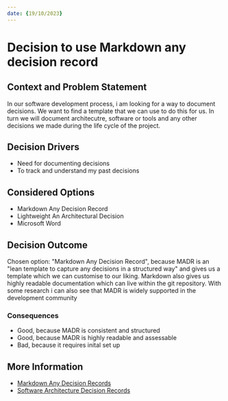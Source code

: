 ```yaml
---
date: {19/10/2023}
---
```

# Decision to use Markdown any decision record

## Context and Problem Statement
In our software development process, i am looking for a way to document decisions. We want to find a template that we can use to do this for us. In turn we will document architecutre, software or tools and any other decisions we made during the life cycle of the project.

## Decision Drivers

* Need for documenting decisions
* To track and understand my past decisions


## Considered Options

* Markdown Any Decision Record
* Lightweight An Architectural Decision
* Microsoft Word

## Decision Outcome

Chosen option: "Markdown Any Decision Record", because
MADR is an "lean template to capture any decisions in a structured way" and gives us a template which we can customise to our liking. Markdown also gives us highly readable documentation which can live within the git repository. With some research i can also see that MADR is widely supported in the development community  

### Consequences

* Good, because MADR is consistent and structured
* Good, because MADR is highly readable and assessable
* Bad, because it requires inital set up

## More Information

- [Markdown Any Decision Records](https://adr.github.io/madr/)
- [Software Architecture Decision Records](https://adr.github.io/)
